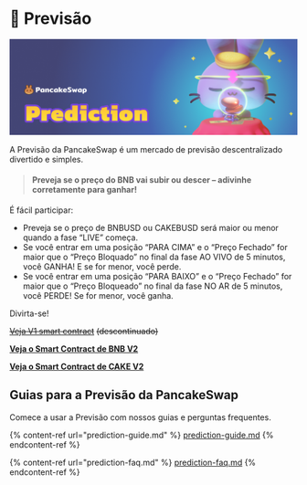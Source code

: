# 🔮 Previsão

![](../../.gitbook/assets/prediction-header.png)

A Previsão da PancakeSwap é um mercado de previsão descentralizado divertido e simples.

> #### Preveja se o preço do BNB vai subir ou descer – adivinhe corretamente para ganhar!

É fácil participar:&#x20;

* Preveja se o preço de BNBUSD ou CAKEBUSD será maior ou menor quando a fase “LIVE” começa.&#x20;
* Se você entrar em uma posição “PARA CIMA” e o “Preço Fechado” for maior que o “Preço Bloquado” no final da fase AO VIVO de 5 minutos, você GANHA! E se for menor, você perde.&#x20;
* Se você entrar em uma posição “PARA BAIXO” e o “Preço Fechado” for maior que o “Preço Bloqueado” no final da fase NO AR de 5 minutos, você PERDE! Se for menor, você ganha.&#x20;

Divirta-se!

[~~Veja V1 smart contract~~](https://bscscan.com/address/0x516ffd7D1e0Ca40b1879935B2De87cb20Fc1124b) ~~(descontinuado)~~

[**Veja o Smart Contract de BNB V2**](https://bscscan.com/address/0x18b2a687610328590bc8f2e5fedde3b582a49cda)

[**Veja o Smart Contract de CAKE V2**](https://bscscan.com/address/0x0E3A8078EDD2021dadcdE733C6b4a86E51EE8f07)

## Guias para a Previsão da PancakeSwap

Comece a usar a Previsão com nossos guias e perguntas frequentes.

{% content-ref url="prediction-guide.md" %}
[prediction-guide.md](prediction-guide.md)
{% endcontent-ref %}

{% content-ref url="prediction-faq.md" %}
[prediction-faq.md](prediction-faq.md)
{% endcontent-ref %}
